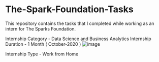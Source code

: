 # The-Spark-Foundation-Tasks
This repository contains the tasks that I completed while working as an intern for The Sparks Foundation.

Internship Category - Data Science and Business Analytics
Internship Duration - 1 Month ( October-2020 )                            ![image](https://user-images.githubusercontent.com/83828452/169007868-46dcb4af-3512-4f05-a4a5-f0ed3658c4b5.png)                                                             

Internship Type - Work from Home

